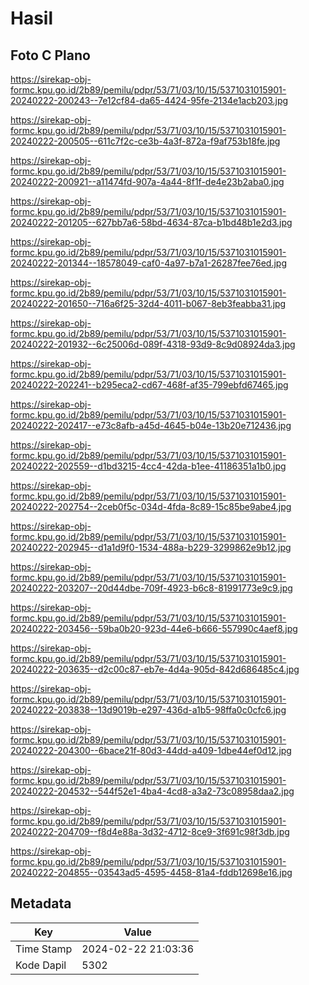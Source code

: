 # Hasil

## Foto C Plano

https://sirekap-obj-formc.kpu.go.id/2b89/pemilu/pdpr/53/71/03/10/15/5371031015901-20240222-200243--7e12cf84-da65-4424-95fe-2134e1acb203.jpg

https://sirekap-obj-formc.kpu.go.id/2b89/pemilu/pdpr/53/71/03/10/15/5371031015901-20240222-200505--611c7f2c-ce3b-4a3f-872a-f9af753b18fe.jpg

https://sirekap-obj-formc.kpu.go.id/2b89/pemilu/pdpr/53/71/03/10/15/5371031015901-20240222-200921--a11474fd-907a-4a44-8f1f-de4e23b2aba0.jpg

https://sirekap-obj-formc.kpu.go.id/2b89/pemilu/pdpr/53/71/03/10/15/5371031015901-20240222-201205--627bb7a6-58bd-4634-87ca-b1bd48b1e2d3.jpg

https://sirekap-obj-formc.kpu.go.id/2b89/pemilu/pdpr/53/71/03/10/15/5371031015901-20240222-201344--18578049-caf0-4a97-b7a1-26287fee76ed.jpg

https://sirekap-obj-formc.kpu.go.id/2b89/pemilu/pdpr/53/71/03/10/15/5371031015901-20240222-201650--716a6f25-32d4-4011-b067-8eb3feabba31.jpg

https://sirekap-obj-formc.kpu.go.id/2b89/pemilu/pdpr/53/71/03/10/15/5371031015901-20240222-201932--6c25006d-089f-4318-93d9-8c9d08924da3.jpg

https://sirekap-obj-formc.kpu.go.id/2b89/pemilu/pdpr/53/71/03/10/15/5371031015901-20240222-202241--b295eca2-cd67-468f-af35-799ebfd67465.jpg

https://sirekap-obj-formc.kpu.go.id/2b89/pemilu/pdpr/53/71/03/10/15/5371031015901-20240222-202417--e73c8afb-a45d-4645-b04e-13b20e712436.jpg

https://sirekap-obj-formc.kpu.go.id/2b89/pemilu/pdpr/53/71/03/10/15/5371031015901-20240222-202559--d1bd3215-4cc4-42da-b1ee-41186351a1b0.jpg

https://sirekap-obj-formc.kpu.go.id/2b89/pemilu/pdpr/53/71/03/10/15/5371031015901-20240222-202754--2ceb0f5c-034d-4fda-8c89-15c85be9abe4.jpg

https://sirekap-obj-formc.kpu.go.id/2b89/pemilu/pdpr/53/71/03/10/15/5371031015901-20240222-202945--d1a1d9f0-1534-488a-b229-3299862e9b12.jpg

https://sirekap-obj-formc.kpu.go.id/2b89/pemilu/pdpr/53/71/03/10/15/5371031015901-20240222-203207--20d44dbe-709f-4923-b6c8-81991773e9c9.jpg

https://sirekap-obj-formc.kpu.go.id/2b89/pemilu/pdpr/53/71/03/10/15/5371031015901-20240222-203456--59ba0b20-923d-44e6-b666-557990c4aef8.jpg

https://sirekap-obj-formc.kpu.go.id/2b89/pemilu/pdpr/53/71/03/10/15/5371031015901-20240222-203635--d2c00c87-eb7e-4d4a-905d-842d686485c4.jpg

https://sirekap-obj-formc.kpu.go.id/2b89/pemilu/pdpr/53/71/03/10/15/5371031015901-20240222-203838--13d9019b-e297-436d-a1b5-98ffa0c0cfc6.jpg

https://sirekap-obj-formc.kpu.go.id/2b89/pemilu/pdpr/53/71/03/10/15/5371031015901-20240222-204300--6bace21f-80d3-44dd-a409-1dbe44ef0d12.jpg

https://sirekap-obj-formc.kpu.go.id/2b89/pemilu/pdpr/53/71/03/10/15/5371031015901-20240222-204532--544f52e1-4ba4-4cd8-a3a2-73c08958daa2.jpg

https://sirekap-obj-formc.kpu.go.id/2b89/pemilu/pdpr/53/71/03/10/15/5371031015901-20240222-204709--f8d4e88a-3d32-4712-8ce9-3f691c98f3db.jpg

https://sirekap-obj-formc.kpu.go.id/2b89/pemilu/pdpr/53/71/03/10/15/5371031015901-20240222-204855--03543ad5-4595-4458-81a4-fddb12698e16.jpg


## Metadata

| Key        | Value               |
| ---------- | ------------------- |
| Time Stamp | 2024-02-22 21:03:36 |
| Kode Dapil | 5302                |



